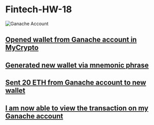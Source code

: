 # Fintech-HW-18

![Ganache Account](desktop/Blockchain_1)

## [Opened wallet from Ganache account in MyCrypto](desktop/Blockchain_2)

## [Generated new wallet via mnemonic phrase](desktop/Blockchain_3)

## [Sent 20 ETH from Ganache account to new wallet](desktop/Blockchain_4)

## [I am now able to view the transaction on my Ganache account](desktop/Blockchain_5)
